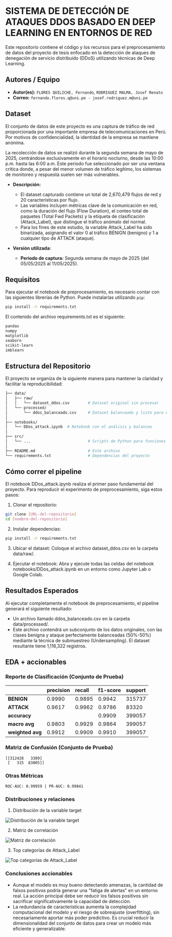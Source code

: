 # SISTEMA DE DETECCIÓN DE ATAQUES DDOS BASADO EN DEEP LEARNING EN ENTORNOS DE RED

Este repositorio contiene el código y los recursos para el preprocesamiento de datos del proyecto de tesis enfocado en la detección de ataques de denegación de servicio distribuido (DDoS) utilizando técnicas de Deep Learning.

## Autores / Equipo

* **Autor(es):** `FLORES QUILICHE, Fernando`, `RODRIGUEZ MALMA, Josef Renato`
* **Correo:** `fernando.flores.q@uni.pe - josef.rodriguez.m@uni.pe`

## Dataset

El conjunto de datos de este proyecto es una captura de tráfico de red proporcionada por una importante empresa de telecomunicaciones en Perú. Por motivos de confidencialidad, la identidad de la empresa se mantiene anónima.

La recolección de datos se realizó durante la segunda semana de mayo de 2025, centrándose exclusivamente en el horario nocturno, desde las 10:00 p.m. hasta las 6:00 a.m. Este periodo fue seleccionado por ser una ventana crítica donde, a pesar del menor volumen de tráfico legítimo, los sistemas de monitoreo y respuesta suelen ser más vulnerables.

* **Descripción:**

  * El dataset capturado contiene un total de 2,670,479 flujos de red y 20 características por flujo.
  * Las variables incluyen métricas clave de la comunicación en red, como la duración del flujo (Flow Duration), el conteo total de paquetes (Total Fwd Packets) y la etiqueta de clasificación (Attack_Label), que distingue el tráfico anómalo del normal.
  * Para los fines de este estudio, la variable Attack_Label ha sido binarizada, asignando el valor 0 al tráfico BENIGN (benigno) y 1 a cualquier tipo de ATTACK (ataque).

* **Versión utilizada:**

  * **Periodo de captura:** Segunda semana de mayo de 2025 (del 05/05/2025 al 11/05/2025).

## Requisitos

Para ejecutar el notebook de preprocesamiento, es necesario contar con las siguientes librerías de Python. Puede instalarlas utilizando `pip`:

```bash
pip install -r requirements.txt
```
El contenido del archivo requirements.txt es el siguiente:
```bash
pandas
numpy
matplotlib
seaborn
scikit-learn
imblearn
```

## Estructura del Repositorio
El proyecto se organiza de la siguiente manera para mantener la claridad y facilitar la reproducibilidad:

```bash
├── data/
│   ├── raw/
│   │   └── dataset_ddos.csv        # Dataset original sin procesar
│   └── processed/
│       └── ddos_balanceado.csv     # Dataset balanceado y listo para el modelo
│
├── notebooks/
│   └── DDos_attack.ipynb  # Notebook con el análisis y balanceo
│
├── src/
│   └── ...                         # Scripts de Python para funciones auxiliares (si aplica)
│
├── README.md                       # Este archivo
└── requirements.txt                # Dependencias del proyecto
```

## Cómo correr el pipeline
El notebook DDos_attack.ipynb realiza el primer paso fundamental del proyecto. Para reproducir el experimento de preprocesamiento, siga estos pasos:

1. Clonar el repositorio:

```bash
git clone [URL-del-repositorio]
cd [nombre-del-repositorio]
```

2. Instalar dependencias:
```bash
pip install -r requirements.txt
```
3. Ubicar el dataset: Coloque el archivo dataset_ddos.csv en la carpeta data/raw/.

4. Ejecutar el notebook: Abra y ejecute todas las celdas del notebook notebooks/DDos_attack.ipynb en un entorno como Jupyter Lab o Google Colab.

## Resultados Esperados
Al ejecutar completamente el notebook de preprocesamiento, el pipeline generará el siguiente resultado:
- Un archivo llamado ddos_balanceado.csv en la carpeta data/processed/.
- Este archivo contendrá un subconjunto de los datos originales, con las clases benigna y ataque perfectamente balanceadas (50%-50%) mediante la técnica de submuestreo (Undersampling). El dataset resultante tiene 1,116,322 registros.

## EDA + accionables
### Reporte de Clasificación (Conjunto de Prueba)

|               | precision | recall | f1-score | support |
| :------------ | :-------- | :----- | :------- | :------ |
| **BENIGN** | 0.9990    | 0.9895 | 0.9942   | 315737  |
| **ATTACK** | 0.9617    | 0.9962 | 0.9786   | 83320   |
| **accuracy** |           |        | 0.9909   | 399057  |
| **macro avg** | 0.9803    | 0.9929 | 0.9864   | 399057  |
| **weighted avg**| 0.9912    | 0.9909 | 0.9910   | 399057  |

### Matriz de Confusión (Conjunto de Prueba)

```
[[312428   3309]
 [   315  83005]]
```

### Otras Métricas

```
ROC-AUC: 0.99959 | PR-AUC: 0.99841
```
### Distribuciones y relaciones
1. Distribución de la variable target

![Distribución de la variable target](./src/img/graf01.png)

2. Matriz de correlación

![Matriz de correlación](./src/img/graf02.png)

3. Top categorías de Attack_Label

![Top categorías de Attack_Label](./src/img/graf03.png)

### Conclusiones accionables
- Aunque el modelo es muy bueno detectando amenazas, la cantidad de falsos positivos podría generar una "fatiga de alertas" en un entorno real. La acción principal debe ser reducir los falsos positivos sin sacrificar significativamente la capacidad de detección.
- La redundancia de características aumenta la complejidad computacional del modelo y el riesgo de sobreajuste (overfitting), sin necesariamente aportar más poder predictivo. Es crucial reducir la dimensionalidad del conjunto de datos para crear un modelo más eficiente y generalizable.